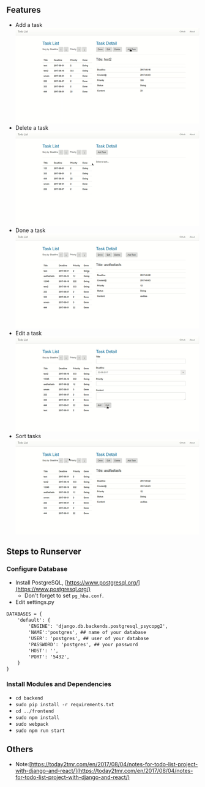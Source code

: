 ## Features
- Add a task
![](add.gif)
- Delete a task
![](delete.gif)
- Done a task
![](done.gif)
- Edit a task
![](edit.gif)
- Sort tasks
![](sort.gif)

## Steps to Runserver
### Configure Database
- Install PostgreSQL, [https://www.postgresql.org/](https://www.postgresql.org/)
  - Don't forget to set `pg_hba.conf`.
- Edit settings.py
```
DATABASES = {
    'default': {
        'ENGINE': 'django.db.backends.postgresql_psycopg2',
        'NAME':'postgres', ## name of your database
        'USER': 'postgres', ## user of your database
        'PASSWORD': 'postgres', ## your password
        'HOST': '',
        'PORT': '5432',
    }
}
```

### Install Modules and Dependencies
- `cd backend`
- `sudo pip install -r requirements.txt`
- `cd ../frontend`
- `sudo npm install`
- `sudo webpack`
- `sudo npm run start`

## Others
- Note:[https://today2tmr.com/en/2017/08/04/notes-for-todo-list-project-with-django-and-react/](https://today2tmr.com/en/2017/08/04/notes-for-todo-list-project-with-django-and-react/)
